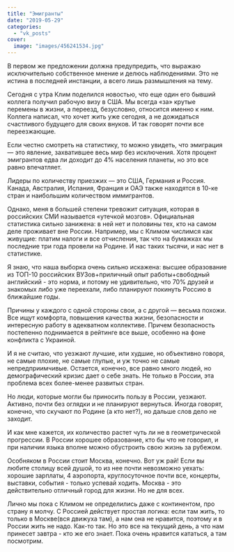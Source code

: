 ```yaml
---
title: "Эмигранты"
date: "2019-05-29"
categories: 
  - "vk_posts"
cover:
  image: "images/456241534.jpg"
---
```


В первом же предложении должна предупредить, что выражаю исключительно собственное мнение и делюсь наблюдениями. Это не истина в последней инстанции, а всего лишь размышления на тему.

Сегодня с утра Клим поделился новостью, что еще один его бывший коллега получил рабочую визу в США. Мы всегда «за» крутые перемены в жизни, а переезд, безусловно, относится именно к ним. Коллега написал, что хочет жить уже сегодня, а не дожидаться счастливого будущего для своих внуков. И так говорят почти все переезжающие.

<!--more-->

Если честно смотреть на статистику, то можно увидеть, что эмиграция — это явление, захватившее весь мир без исключения. Хотя процент эмигрантов едва ли доходит до 4% населения планеты, но это все равно впечатляет.

Лидеры по количеству приезжих — это США, Германия и Россия. Канада, Австралия, Испания, Франция и ОАЭ также находятся в 10-ке стран и наибольшим количеством иммигрантов.

Однако, меня в большей степени тревожит ситуация, которая в российских СМИ называется «утечкой мозгов». Официальная статистика сильно занижена: в ней нет и половины тех, кто на самом деле проживает вне России. Например, мы с Климом числимся как живущие: платим налоги и все отчисления, так что на бумажках мы последние три года провели на Родине. И нас таких тысячи, и нас нет в статистике.

Я знаю, что наша выборка очень сильно искажена: высшее образование из ТОП-10 российских ВУЗов+приличный опыт работы+свободный английский - это норма, и потому не удивительно, что 70% друзей и знакомых либо уже переехали, либо планируют покинуть Россию в ближайшие годы.

Причины у каждого с одной стороны свои, а с другой — весьма похожи. Все ищут комфорта, повышения качества жизни, безопасности и интересную работу в адекватном коллективе. Причем безопасность постепенно поднимается в рейтинге все выше, особенно на фоне конфликта с Украиной.

И я не считаю, что уезжают лучшие, или худшие, но объективно говоря, не самые плохие, не самые глупые, и уж точно не самые непредприимчивые. Остается, конечно, все равно много людей, но демографический кризис дает о себе знать. Не только в России, эта проблема всех более-менее развитых стран.

Но люди, которые могли бы приносить пользу в России, уезжают. Активно, почти без оглядки и не планируют вернуться. Иногда говорят, конечно, что скучают по Родине (а кто нет?), но дальше слов дело не заходит.

И как мне кажется, их количество растет чуть ли не в геометрической прогрессии. В России хорошее образование, кто бы что не говорил, и при наличии языка вполне можно обустроить свою жизнь за рубежом.

Особняком в России стоит Москва, конечно. Вот уж рай! Если вы любите столицу всей душой, то из нее почти невозможно уехать: хорошие зарплаты, 4 аэропорта, круглосуточное почти все, концерты, выставки, события - только успевай ходить. Москва - это действительно отличный город для жизни. Но не для всех.

Лично мы пока с Климом не определились даже с континентом, про страну я молчу. С Россией действует простая логика: если там жить, то только в Москве(вся движуха там), а нам она не нравится, поэтому и в России жить не надо. Как-то так. Но это все на текущий день, а что нам принесет завтра - кто же его знает. Пока очень нравится кататься, а там посмотрим.
